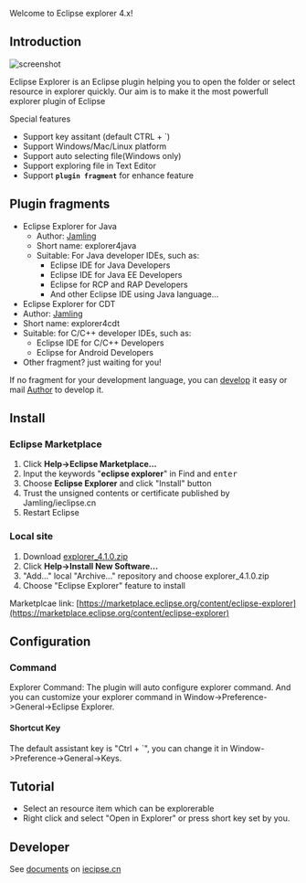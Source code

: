 Welcome to Eclipse explorer 4.x!
## Introduction

![screenshot](http://dl.ieclipse.cn/screenshots/explorer.png)

Eclipse Explorer is an Eclipse plugin helping you to open the folder or select resource in explorer quickly.
Our aim is to make it the most powerfull explorer plugin of Eclipse

Special features

- Support key assitant (default CTRL + `)
- Support Windows/Mac/Linux platform
- Support auto selecting file(Windows only)
- Support exploring file in Text Editor
- Support **`plugin fragment`** for enhance feature

## Plugin fragments
- Eclipse Explorer for Java
  - Author: [Jamling]
  - Short name: explorer4java
  - Suitable: For Java developer IDEs, such as:
    * Eclipse IDE for Java Developers
    * Eclipse IDE for Java EE Developers
    * Eclipse for RCP and RAP Developers
    * And other Eclipse IDE using Java language...
- Eclipse Explorer for CDT
 - Author: [Jamling]
 - Short name: explorer4cdt
 - Suitable: for C/C++ developer IDEs, such as:
    * Eclipse IDE for C/C++ Developers
    * Eclipse for Android Developers
- Other fragment? just waiting for you!

If no fragment for your development language, you can [develop](http://ieclipse.cn/p/eclipse-explorer/develop.html) it easy or mail [Author](mailto:li.jamling@gmail.com) to develop it.

## Install
### Eclipse Marketplace
1. Click **Help->Eclipse Marketplace...**
2. Input the keywords "**eclipse explorer**" in Find and <kbd>enter</kbd>
3. Choose **Eclipse Explorer** and click "Install" button
4. Trust the unsigned contents or certificate published by Jamling/ieclipse.cn
5. Restart Eclipse

### Local site
1. Download [explorer_4.1.0.zip](https://github.com/Jamling/eclipse-explorer/releases/download/v4.1.0/explorer_4.1.0.zip)
2. Click **Help->Install New Software...** 
3. "Add..." local "Archive..." repository and choose explorer_4.1.0.zip
4. Choose "Eclipse Explorer" feature to install

Marketplcae link: [https://marketplace.eclipse.org/content/eclipse-explorer](https://marketplace.eclipse.org/content/eclipse-explorer)

## Configuration
### Command

Explorer Command: The plugin will auto configure explorer command. And you can customize your explorer command in Window->Preference->General->Eclipse Explorer. 

#### Shortcut Key
The default assistant key is "Ctrl + `", you can change it in Window->Preference->General->Keys.

## Tutorial

- Select an resource item which can be explorerable
- Right click and select "Open in Explorer" or press short key set by you.

## Developer
See [documents](http://ieclipse.cn/en/p/eclipse-explorer/develop.html) on [iecipse.cn](http://ieclipse.cn/en/p/eclipse-explorer) 

[Jamling]: https://github.com/Jamling/
